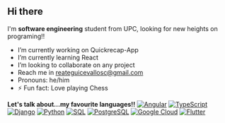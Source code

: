## Hi there 

I'm **software engineering** student from UPC, looking for new heights on programing!!

-  I’m currently working on Quickrecap-App
-  I’m currently learning React
-  I’m looking to collaborate on any project
-  Reach me in reateguicevallosc@gmail.com
-  Pronouns: he/him
- ⚡ Fun fact: Love playing Chess

**Let's talk about...my favourite languages!!**
  [![Angular](https://img.shields.io/badge/angular-red?style=for-the-badge&logo=angular)](https://angular.io/)
  [![TypeScript](https://img.shields.io/badge/typescript-blue?style=for-the-badge&logo=typescript)](https://www.typescriptlang.org/)
  [![Django](https://img.shields.io/badge/django-green?style=for-the-badge&logo=django)](https://www.djangoproject.com/)
  [![Python](https://img.shields.io/badge/python-brightgreen?style=for-the-badge&logo=python)](https://www.python.org/)
  [![SQL](https://img.shields.io/badge/sql-orange?style=for-the-badge&logo=postgresql)](https://www.postgresql.org/)
  [![PostgreSQL](https://img.shields.io/badge/postgresql-blue?style=for-the-badge&logo=postgresql)](https://www.postgresql.org/)
  [![Google Cloud](https://img.shields.io/badge/google_cloud-white?style=for-the-badge&logo=google-cloud)](https://cloud.google.com/)
  [![Flutter](https://img.shields.io/badge/flutter-blue?style=for-the-badge&logo=flutter)](https://flutter.dev/)
